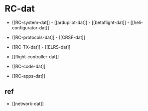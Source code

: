 
# RC-dat

- [[RC-system-dat]] - [[ardupilot-dat]] - [[betaflight-dat]] - [[heli-configurator-dat]]

- [[RC-protocols-dat]] - [[CRSF-dat]]

- [[RC-TX-dat]] - [[ELRS-dat]]

- [[flight-controller-dat]]

- [[RC-code-dat]]

- [[RC-apps-dat]]

## ref 

- [[network-dat]]